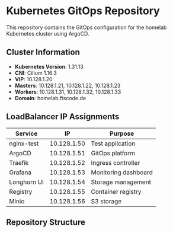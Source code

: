 # Kubernetes GitOps Repository

This repository contains the GitOps configuration for the homelab Kubernetes cluster using ArgoCD.

## Cluster Information

- **Kubernetes Version**: 1.31.13
- **CNI**: Cilium 1.16.3
- **VIP**: 10.128.1.20
- **Masters**: 10.128.1.21, 10.128.1.22, 10.128.1.23
- **Workers**: 10.128.1.31, 10.128.1.32, 10.128.1.33
- **Domain**: homelab.ftscode.de

## LoadBalancer IP Assignments

| Service | IP | Purpose |
|---------|-------|---------|
| nginx-test | 10.128.1.50 | Test application |
| ArgoCD | 10.128.1.51 | GitOps platform |
| Traefik | 10.128.1.52 | Ingress controller |
| Grafana | 10.128.1.53 | Monitoring dashboard |
| Longhorn UI | 10.128.1.54 | Storage management |
| Registry | 10.128.1.55 | Container registry |
| Minio | 10.128.1.56 | S3 storage |

## Repository Structure